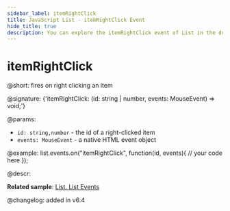 ```yaml
---
sidebar_label: itemRightClick
title: JavaScript List - itemRightClick Event 
hide_title: true
description: You can explore the itemRightClick event of List in the documentation of the DHTMLX JavaScript UI library. Browse developer guides and API reference, try out code examples and live demos, and download a free 30-day evaluation version of DHTMLX Suite 7.
---
```

 
# itemRightClick

@short: fires on right clicking an item

@signature: {'itemRightClick: (id: string | number, events: MouseEvent) => void;'}

@params:
- `id: string,number` - the id of a right-clicked item
- `events: MouseEvent` - a native HTML event object

@example:
list.events.on("itemRightClick", function(id, events){
    // your code here
});

@descr:

**Related sample**: [List. List Events](https://snippet.dhtmlx.com/iwt1yd61)

@changelog: added in v6.4
